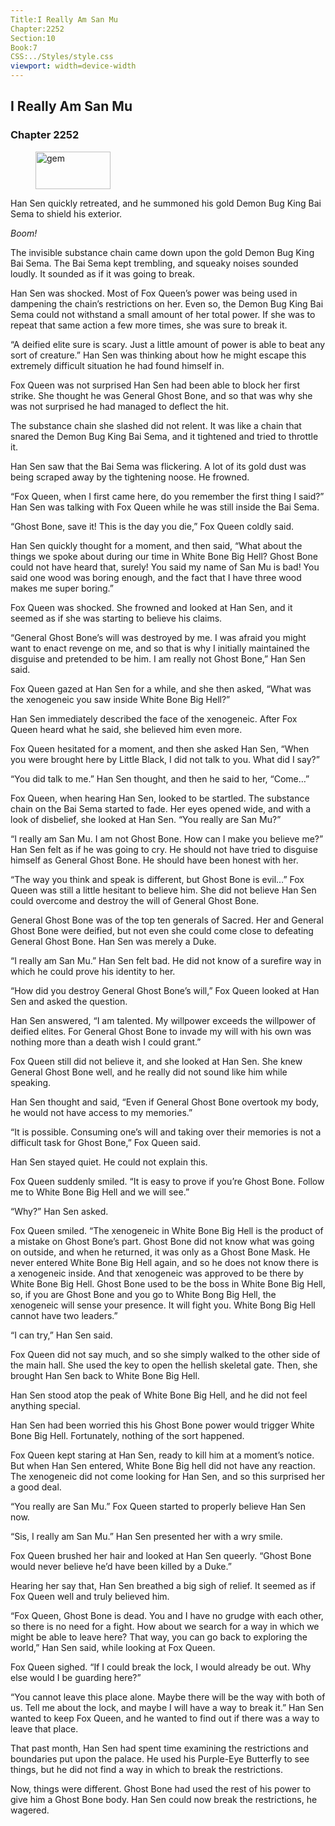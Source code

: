 ```yaml
---
Title:I Really Am San Mu 
Chapter:2252 
Section:10 
Book:7 
CSS:../Styles/style.css 
viewport: width=device-width
---
```

  
## I Really Am San Mu
### Chapter 2252
  
<figure>
	<img src="../Images/gem.gif" alt="gem" id="gem" width="120" height="60" />
</figure>
  

  
Han Sen quickly retreated, and he summoned his gold Demon Bug King Bai Sema to shield his exterior.

*Boom!*

The invisible substance chain came down upon the gold Demon Bug King Bai Sema. The Bai Sema kept trembling, and squeaky noises sounded loudly. It sounded as if it was going to break.

Han Sen was shocked. Most of Fox Queen’s power was being used in dampening the chain’s restrictions on her. Even so, the Demon Bug King Bai Sema could not withstand a small amount of her total power. If she was to repeat that same action a few more times, she was sure to break it.

“A deified elite sure is scary. Just a little amount of power is able to beat any sort of creature.” Han Sen was thinking about how he might escape this extremely difficult situation he had found himself in.

Fox Queen was not surprised Han Sen had been able to block her first strike. She thought he was General Ghost Bone, and so that was why she was not surprised he had managed to deflect the hit.

The substance chain she slashed did not relent. It was like a chain that snared the Demon Bug King Bai Sema, and it tightened and tried to throttle it.

Han Sen saw that the Bai Sema was flickering. A lot of its gold dust was being scraped away by the tightening noose. He frowned.

“Fox Queen, when I first came here, do you remember the first thing I said?” Han Sen was talking with Fox Queen while he was still inside the Bai Sema.

“Ghost Bone, save it! This is the day you die,” Fox Queen coldly said.

Han Sen quickly thought for a moment, and then said, “What about the things we spoke about during our time in White Bone Big Hell? Ghost Bone could not have heard that, surely! You said my name of San Mu is bad! You said one wood was boring enough, and the fact that I have three wood makes me super boring.”

Fox Queen was shocked. She frowned and looked at Han Sen, and it seemed as if she was starting to believe his claims.

“General Ghost Bone’s will was destroyed by me. I was afraid you might want to enact revenge on me, and so that is why I initially maintained the disguise and pretended to be him. I am really not Ghost Bone,” Han Sen said.

Fox Queen gazed at Han Sen for a while, and she then asked, “What was the xenogeneic you saw inside White Bone Big Hell?”

Han Sen immediately described the face of the xenogeneic. After Fox Queen heard what he said, she believed him even more.

Fox Queen hesitated for a moment, and then she asked Han Sen, “When you were brought here by Little Black, I did not talk to you. What did I say?”

“You did talk to me.” Han Sen thought, and then he said to her, “Come…”

Fox Queen, when hearing Han Sen, looked to be startled. The substance chain on the Bai Sema started to fade. Her eyes opened wide, and with a look of disbelief, she looked at Han Sen. “You really are San Mu?”

“I really am San Mu. I am not Ghost Bone. How can I make you believe me?” Han Sen felt as if he was going to cry. He should not have tried to disguise himself as General Ghost Bone. He should have been honest with her.

“The way you think and speak is different, but Ghost Bone is evil…” Fox Queen was still a little hesitant to believe him. She did not believe Han Sen could overcome and destroy the will of General Ghost Bone.

General Ghost Bone was of the top ten generals of Sacred. Her and General Ghost Bone were deified, but not even she could come close to defeating General Ghost Bone. Han Sen was merely a Duke.

“I really am San Mu.” Han Sen felt bad. He did not know of a surefire way in which he could prove his identity to her.

“How did you destroy General Ghost Bone’s will,” Fox Queen looked at Han Sen and asked the question.

Han Sen answered, “I am talented. My willpower exceeds the willpower of deified elites. For General Ghost Bone to invade my will with his own was nothing more than a death wish I could grant.”

Fox Queen still did not believe it, and she looked at Han Sen. She knew General Ghost Bone well, and he really did not sound like him while speaking.

Han Sen thought and said, “Even if General Ghost Bone overtook my body, he would not have access to my memories.”

“It is possible. Consuming one’s will and taking over their memories is not a difficult task for Ghost Bone,” Fox Queen said.

Han Sen stayed quiet. He could not explain this.

Fox Queen suddenly smiled. “It is easy to prove if you’re Ghost Bone. Follow me to White Bone Big Hell and we will see.”

“Why?” Han Sen asked.

Fox Queen smiled. “The xenogeneic in White Bone Big Hell is the product of a mistake on Ghost Bone’s part. Ghost Bone did not know what was going on outside, and when he returned, it was only as a Ghost Bone Mask. He never entered White Bone Big Hell again, and so he does not know there is a xenogeneic inside. And that xenogeneic was approved to be there by White Bone Big Hell. Ghost Bone used to be the boss in White Bone Big Hell, so, if you are Ghost Bone and you go to White Bong Big Hell, the xenogeneic will sense your presence. It will fight you. White Bong Big Hell cannot have two leaders.”

“I can try,” Han Sen said.

Fox Queen did not say much, and so she simply walked to the other side of the main hall. She used the key to open the hellish skeletal gate. Then, she brought Han Sen back to White Bone Big Hell.

Han Sen stood atop the peak of White Bone Big Hell, and he did not feel anything special.

Han Sen had been worried this his Ghost Bone power would trigger White Bone Big Hell. Fortunately, nothing of the sort happened.

Fox Queen kept staring at Han Sen, ready to kill him at a moment’s notice. But when Han Sen entered, White Bone Big hell did not have any reaction. The xenogeneic did not come looking for Han Sen, and so this surprised her a good deal.

“You really are San Mu.” Fox Queen started to properly believe Han Sen now.

“Sis, I really am San Mu.” Han Sen presented her with a wry smile.

Fox Queen brushed her hair and looked at Han Sen queerly. “Ghost Bone would never believe he’d have been killed by a Duke.”

Hearing her say that, Han Sen breathed a big sigh of relief. It seemed as if Fox Queen well and truly believed him.

“Fox Queen, Ghost Bone is dead. You and I have no grudge with each other, so there is no need for a fight. How about we search for a way in which we might be able to leave here? That way, you can go back to exploring the world,” Han Sen said, while looking at Fox Queen.

Fox Queen sighed. “If I could break the lock, I would already be out. Why else would I be guarding here?”

“You cannot leave this place alone. Maybe there will be the way with both of us. Tell me about the lock, and maybe I will have a way to break it.” Han Sen wanted to keep Fox Queen, and he wanted to find out if there was a way to leave that place.

That past month, Han Sen had spent time examining the restrictions and boundaries put upon the palace. He used his Purple-Eye Butterfly to see things, but he did not find a way in which to break the restrictions.

Now, things were different. Ghost Bone had used the rest of his power to give him a Ghost Bone body. Han Sen could now break the restrictions, he wagered.